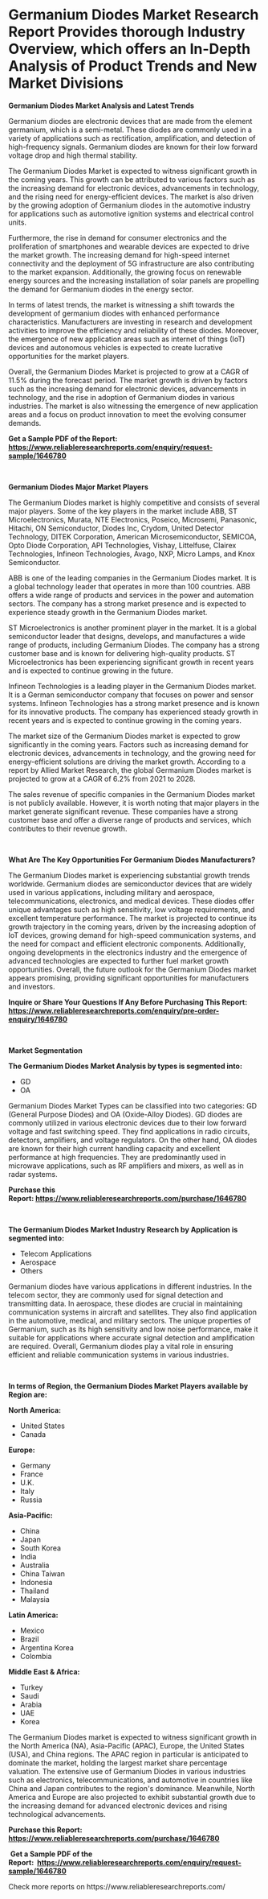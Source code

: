 <p><h1>Germanium Diodes Market Research Report Provides thorough Industry Overview, which offers an In-Depth Analysis of Product Trends and New Market Divisions</h1></p><p><strong>Germanium Diodes Market Analysis and Latest Trends</strong></p>
<p><p>Germanium diodes are electronic devices that are made from the element germanium, which is a semi-metal. These diodes are commonly used in a variety of applications such as rectification, amplification, and detection of high-frequency signals. Germanium diodes are known for their low forward voltage drop and high thermal stability.</p><p>The Germanium Diodes Market is expected to witness significant growth in the coming years. This growth can be attributed to various factors such as the increasing demand for electronic devices, advancements in technology, and the rising need for energy-efficient devices. The market is also driven by the growing adoption of Germanium diodes in the automotive industry for applications such as automotive ignition systems and electrical control units.</p><p>Furthermore, the rise in demand for consumer electronics and the proliferation of smartphones and wearable devices are expected to drive the market growth. The increasing demand for high-speed internet connectivity and the deployment of 5G infrastructure are also contributing to the market expansion. Additionally, the growing focus on renewable energy sources and the increasing installation of solar panels are propelling the demand for Germanium diodes in the energy sector.</p><p>In terms of latest trends, the market is witnessing a shift towards the development of germanium diodes with enhanced performance characteristics. Manufacturers are investing in research and development activities to improve the efficiency and reliability of these diodes. Moreover, the emergence of new application areas such as internet of things (IoT) devices and autonomous vehicles is expected to create lucrative opportunities for the market players.</p><p>Overall, the Germanium Diodes Market is projected to grow at a CAGR of 11.5% during the forecast period. The market growth is driven by factors such as the increasing demand for electronic devices, advancements in technology, and the rise in adoption of Germanium diodes in various industries. The market is also witnessing the emergence of new application areas and a focus on product innovation to meet the evolving consumer demands.</p></p>
<p><strong>Get a Sample PDF of the Report:&nbsp; <a href="https://www.reliableresearchreports.com/enquiry/request-sample/1646780">https://www.reliableresearchreports.com/enquiry/request-sample/1646780</a></strong></p>
<p>&nbsp;</p>
<p><strong>Germanium Diodes Major Market Players</strong></p>
<p><p>The Germanium Diodes market is highly competitive and consists of several major players. Some of the key players in the market include ABB, ST Microelectronics, Murata, NTE Electronics, Poseico, Microsemi, Panasonic, Hitachi, ON Semiconductor, Diodes Inc, Crydom, United Detector Technology, DITEK Corporation, American Microsemiconductor, SEMICOA, Opto Diode Corporation, API Technologies, Vishay, Littelfuse, Clairex Technologies, Infineon Technologies, Avago, NXP, Micro Lamps, and Knox Semiconductor.</p><p>ABB is one of the leading companies in the Germanium Diodes market. It is a global technology leader that operates in more than 100 countries. ABB offers a wide range of products and services in the power and automation sectors. The company has a strong market presence and is expected to experience steady growth in the Germanium Diodes market.</p><p>ST Microelectronics is another prominent player in the market. It is a global semiconductor leader that designs, develops, and manufactures a wide range of products, including Germanium Diodes. The company has a strong customer base and is known for delivering high-quality products. ST Microelectronics has been experiencing significant growth in recent years and is expected to continue growing in the future.</p><p>Infineon Technologies is a leading player in the Germanium Diodes market. It is a German semiconductor company that focuses on power and sensor systems. Infineon Technologies has a strong market presence and is known for its innovative products. The company has experienced steady growth in recent years and is expected to continue growing in the coming years.</p><p>The market size of the Germanium Diodes market is expected to grow significantly in the coming years. Factors such as increasing demand for electronic devices, advancements in technology, and the growing need for energy-efficient solutions are driving the market growth. According to a report by Allied Market Research, the global Germanium Diodes market is projected to grow at a CAGR of 6.2% from 2021 to 2028.</p><p>The sales revenue of specific companies in the Germanium Diodes market is not publicly available. However, it is worth noting that major players in the market generate significant revenue. These companies have a strong customer base and offer a diverse range of products and services, which contributes to their revenue growth.</p></p>
<p>&nbsp;</p>
<p><strong>What Are The Key Opportunities For Germanium Diodes Manufacturers?</strong></p>
<p><p>The Germanium Diodes market is experiencing substantial growth trends worldwide. Germanium diodes are semiconductor devices that are widely used in various applications, including military and aerospace, telecommunications, electronics, and medical devices. These diodes offer unique advantages such as high sensitivity, low voltage requirements, and excellent temperature performance. The market is projected to continue its growth trajectory in the coming years, driven by the increasing adoption of IoT devices, growing demand for high-speed communication systems, and the need for compact and efficient electronic components. Additionally, ongoing developments in the electronics industry and the emergence of advanced technologies are expected to further fuel market growth opportunities. Overall, the future outlook for the Germanium Diodes market appears promising, providing significant opportunities for manufacturers and investors.</p></p>
<p><strong>Inquire or Share Your Questions If Any Before Purchasing This Report: <a href="https://www.reliableresearchreports.com/enquiry/pre-order-enquiry/1646780">https://www.reliableresearchreports.com/enquiry/pre-order-enquiry/1646780</a></strong></p>
<p>&nbsp;</p>
<p><strong>Market Segmentation</strong></p>
<p><strong>The Germanium Diodes Market Analysis by types is segmented into:</strong></p>
<p><ul><li>GD</li><li>OA</li></ul></p>
<p><p>Germanium Diodes Market Types can be classified into two categories: GD (General Purpose Diodes) and OA (Oxide-Alloy Diodes). GD diodes are commonly utilized in various electronic devices due to their low forward voltage and fast switching speed. They find applications in radio circuits, detectors, amplifiers, and voltage regulators. On the other hand, OA diodes are known for their high current handling capacity and excellent performance at high frequencies. They are predominantly used in microwave applications, such as RF amplifiers and mixers, as well as in radar systems.</p></p>
<p><strong>Purchase this Report:&nbsp;<a href="https://www.reliableresearchreports.com/purchase/1646780">https://www.reliableresearchreports.com/purchase/1646780</a></strong></p>
<p>&nbsp;</p>
<p><strong>The Germanium Diodes Market Industry Research by Application is segmented into:</strong></p>
<p><ul><li>Telecom Applications</li><li>Aerospace</li><li>Others</li></ul></p>
<p><p>Germanium diodes have various applications in different industries. In the telecom sector, they are commonly used for signal detection and transmitting data. In aerospace, these diodes are crucial in maintaining communication systems in aircraft and satellites. They also find application in the automotive, medical, and military sectors. The unique properties of Germanium, such as its high sensitivity and low noise performance, make it suitable for applications where accurate signal detection and amplification are required. Overall, Germanium diodes play a vital role in ensuring efficient and reliable communication systems in various industries.</p></p>
<p>&nbsp;</p>
<p><strong>In terms of Region, the Germanium Diodes Market Players available by Region are:</strong></p>
<p>
    <p> <strong> North America: </strong>
        <ul>
            <li>United States</li>
            <li>Canada</li>
        </ul>
        </p> 
    <p> <strong> Europe: </strong>
        <ul>
            <li>Germany</li>
            <li>France</li>
            <li>U.K.</li>
            <li>Italy</li>
            <li>Russia</li>
        </ul>
        </p> 
    <p> <strong> Asia-Pacific: </strong>
        <ul>
            <li>China</li>
            <li>Japan</li>
            <li>South Korea</li>
            <li>India</li>
            <li>Australia</li>
            <li>China Taiwan</li>
            <li>Indonesia</li>
            <li>Thailand</li>
            <li>Malaysia</li>
        </ul>
        </p> 
    <p> <strong> Latin America: </strong>
        <ul>
            <li>Mexico</li>
            <li>Brazil</li>
            <li>Argentina Korea</li>
            <li>Colombia</li>
        </ul>
        </p> 
    <p> <strong> Middle East & Africa: </strong>
        <ul>
            <li>Turkey</li>
            <li>Saudi</li>
            <li>Arabia</li>
            <li>UAE</li>
            <li>Korea</li>
        </ul>
    </p>
    </p>
<p><p>The Germanium Diodes market is expected to witness significant growth in the North America (NA), Asia-Pacific (APAC), Europe, the United States (USA), and China regions. The APAC region in particular is anticipated to dominate the market, holding the largest market share percentage valuation. The extensive use of Germanium Diodes in various industries such as electronics, telecommunications, and automotive in countries like China and Japan contributes to the region's dominance. Meanwhile, North America and Europe are also projected to exhibit substantial growth due to the increasing demand for advanced electronic devices and rising technological advancements.</p></p>
<p><strong>Purchase this Report: <a href="https://www.reliableresearchreports.com/purchase/1646780">https://www.reliableresearchreports.com/purchase/1646780</a></strong></p>
<p>&nbsp;<strong>Get a Sample PDF of the Report:&nbsp;&nbsp;<a href="https://www.reliableresearchreports.com/enquiry/request-sample/1646780">https://www.reliableresearchreports.com/enquiry/request-sample/1646780</a></strong></p>
<p><strong></strong></p>
<p>Check more reports on https://www.reliableresearchreports.com/</p>